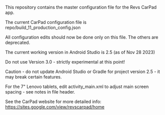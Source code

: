 This repository contains the master configuration file for the Revs CarPad app.

The current CarPad configuration file is repo/build_11_production_config.json

All configuration edits should now be done only on this file. The others are deprecated.

The current working version in Android Studio is 2.5 (as of Nov 28 2023)

Do not use Version 3.0 - strictly experimental at this point!

Caution - do not update Android Studio or Gradle for project version 2.5 - it may break certain features.

For the 7" Lenovo tablets, edit activity_main.xml to adjust main screen spacing - see notes in file header.

See the CarPad website for more detailed info: https://sites.google.com/view/revscarpad/home


